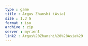 ```yaml
---
type : game
title : Argus Zhanshi (Asia)
size : 1.3 G
format : iso
archive : zip
server : myrient
link2 : Argus%20Zhanshi%20%28Asia%29
---
```

